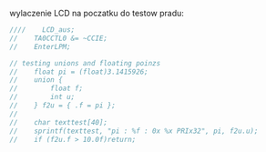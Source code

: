 wylaczenie LCD na poczatku do testow pradu:
```c
////    LCD_aus;
//    TA0CCTL0 &= ~CCIE;
//    EnterLPM;
```

```c
// testing unions and floating poinzs
//    float pi = (float)3.1415926;
//    union {
//        float f;
//        int u;
//    } f2u = { .f = pi };
//
//    char texttest[40];
//    sprintf(texttest, "pi : %f : 0x %x PRIx32", pi, f2u.u);
//    if (f2u.f > 10.0f)return;
```